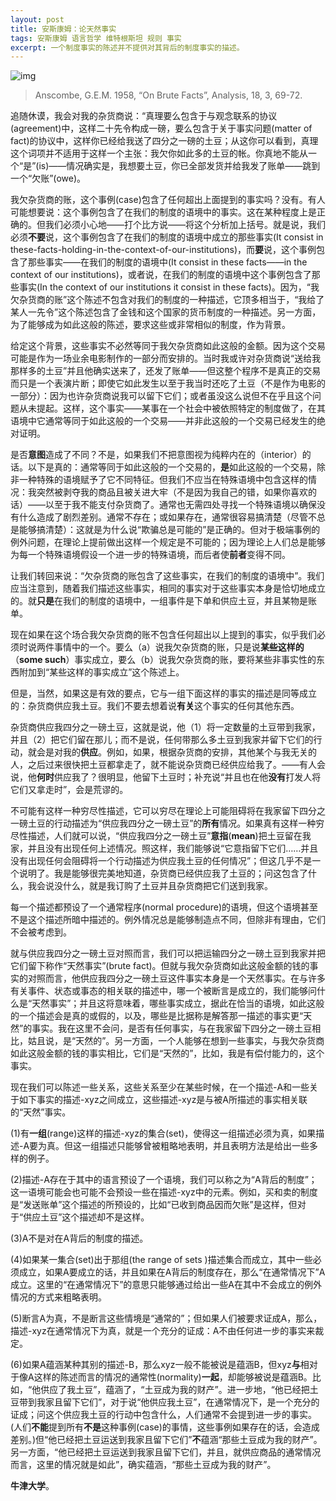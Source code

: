 ```yaml
---
layout: post
title: 安斯康姆：论天然事实
tags: 安斯康姆 语言哲学 维特根斯坦 规则 事实
excerpt: 一个制度事实的陈述并不提供对其背后的制度事实的描述。
---
```


![img](https://res-3.cloudinary.com/mkyos/image/upload/q_auto/v1/blog-images/elizabeth-anscombe.jpg)

> Anscombe, G.E.M. 1958, “On Brute Facts”, Analysis, 18, 3, 69-72.

追随休谟，我会对我的杂货商说：“真理要么包含于与观念联系的协议(agreement)中，这样二十先令构成一磅，要么包含于关于事实问题(matter of fact)的协议中，这样你已经给我送了四分之一磅的土豆；从这你可以看到，真理这个词项并不适用于这样一个主张：我欠你如此多的土豆的帐。你真地不能从一个“是”(is)——情况确实是，我想要土豆，你已全部发货并给我发了账单——跳到一个“欠账”(owe)。

我欠杂货商的账，这个事例(case)包含了任何超出上面提到的事实吗？没有。有人可能想要说：这个事例包含了在我们的制度的语境中的事实。这在某种程度上是正确的。但我们必须小心地——打个比方说——将这个分析加上括号。就是说，我们必须**不要**说，这个事例包含了在我们的制度的语境中成立的那些事实(It consist in these-facts-holding-in-the-context-of-our-institutions)，而**要**说，这个事例包含了那些事实——在我们的制度的语境中(It consist in these facts——in the context of our institutions)，或者说，在我们的制度的语境中这个事例包含了那些事实(In the context of our institutions it consist in  these facts)。因为，“我欠杂货商的账”这个陈述不包含对我们的制度的一种描述，它顶多相当于，“我给了某人一先令”这个陈述包含了金钱和这个国家的货币制度的一种描述。另一方面，为了能够成为如此这般的陈述，要求这些或非常相似的制度，作为背景。

给定这个背景，这些事实不必然等同于我欠杂货商如此这般的金额。因为这个交易可能是作为一场业余电影制作的一部分而安排的。当时我或许对杂货商说“送给我那样多的土豆”并且他确实送来了，还发了账单——但这整个程序不是真正的交易而只是一个表演片断；即使它如此发生以至于我当时还吃了土豆（不是作为电影的一部分）：因为也许杂货商说我可以留下它们；或者虽没这么说但不在乎且这个问题从未提起。这样，这个事实——某事在一个社会中被依照特定的制度做了，在其语境中它通常等同于如此这般的一个交易——并非此这般的一个交易已经发生的绝对证明。

是否**意图**造成了不同？不是，如果我们不把意图视为纯粹内在的（interior）的话。以下是真的：通常等同于如此这般的一个交易的，**是**如此这般的一个交易，除非一种特殊的语境赋予了它不同特征。但我们不应当在特殊语境中包含这样的情况：我突然被剥夺我的商品且被关进大牢（不是因为我自己的错，如果你喜欢的话）——以至于我不能支付杂货商了。通常也无需四处寻找一个特殊语境以确保没有什么造成了剧烈差别。通常不存在；或如果存在，通常很容易搞清楚（尽管不总是能够搞清楚）：这就是为什么说“欺骗总是可能的”是正确的。但对于极端事例的例外问题，在理论上提前做出这样一个规定是不可能的；因为理论上人们总是能够为每一个特殊语境假设一个进一步的特殊语境，而后者使**前者**变得不同。

让我们转回来说：“欠杂货商的账包含了这些事实，在我们的制度的语境中”。我们应当注意到，随着我们描述这些事实，相同的事实对于这些事实本身是恰切地成立的。就**只是**在我们的制度的语境中，一组事件是下单和供应土豆，并且某物是账单。

现在如果在这个场合我欠杂货商的账不包含任何超出以上提到的事实，似乎我们必须时说两件事情中的一个。要么（a）说我欠杂货商的账，只是说**某些这样的**（**some such**）事实成立，要么（b）说我欠杂货商的账，要将某些非事实性的东西附加到“某些这样的事实成立”这个陈述上。

但是，当然，如果这是有效的要点，它与一组下面这样的事实的描述是同等成立的：杂货商供应我土豆。我们不要去想着说**有关**这个事实的任何其他东西。

杂货商供应我四分之一磅土豆，这就是说，他（1）将一定数量的土豆带到我家，并且（2）把它们留在那儿；而不是说，任何带那么多土豆到我家并留下它们的行动，就会是对我的**供应**。例如，如果，根据杂货商的安排，其他某个与我无关的人，之后过来很快把土豆都拿走了，就不能说杂货商已经供应给我了。——有人会说，他**何时**供应我了？很明显，他留下土豆时；补充说“并且也在他**没有**打发人将它们又拿走时”，会是荒谬的。

不可能有这样一种穷尽性描述，它可以穷尽在理论上可能阻碍将在我家留下四分之一磅土豆的行动描述为“供应我四分之一磅土豆”的**所有**情况。如果真有这样一种穷尽性描述，人们就可以说，“供应我四分之一磅土豆”**意指**(**mean**)把土豆留在我家，并且没有出现任何上述情况。照这样，我们能够说“它意指留下它们……并且没有出现任何会阻碍将一个行动描述为供应我土豆的任何情况”；但这几乎不是一个说明了。我是能够很完美地知道，杂货商已经供应我了土豆的；问这包含了什么，我会说没什么，就是我订购了土豆并且杂货商把它们送到我家。

每一个描述都预设了一个通常程序(normal procedure)的语境，但这个语境甚至不是这个描述所暗中描述的。例外情况总是能够制造点不同，但除非有理由，它们不会被考虑到。

就与供应我四分之一磅土豆对照而言，我们可以把运输四分之一磅土豆到我家并把它们留下称作“天然事实”(brute fact)。但就与我欠杂货商如此这般金额的钱的事实的对照而言，他供应我四分之一磅土豆这件事实本身是一个天然事实。在与许多有关事件、状态或事态的相关联的描述中，哪一个被断言是成立的，我们能够问什么是“天然事实”；并且这将意味着，哪些事实成立，据此在恰当的语境，如此这般的一个描述会是真的或假的，以及，哪些是比据称是解答那一描述的事实更“天然”的事实。我在这里不会问，是否有任何事实，与在我家留下四分之一磅土豆相比，姑且说，是“天然的”。另一方面，一个人能够在想到一些事实，与我欠杂货商如此这般金额的钱的事实相比，它们是“天然的”，比如，我是有偿付能力的，这个事实。

现在我们可以陈述一些关系，这些关系至少在某些时候，在一个描述-A和一些关于如下事实的描述-xyz之间成立，这些描述-xyz是与被A所描述的事实相关联的“天然”事实。

(1)有**一组**(range)这样的描述-xyz的集合(set)，使得这一组描述必须为真，如果描述-A要为真。但这一组描述只能够曾被粗略地表明，并且表明方法是给出一些多样的例子。

(2)描述-A存在于其中的语言预设了一个语境，我们可以称之为“A背后的制度”；这一语境可能会也可能不会预设一些在描述-xyz中的元素。例如，买和卖的制度是“发送账单”这个描述的所预设的，比如“已收到商品因而欠账”是这样，但对于“供应土豆”这个描述却不是这样。

(3)A不是对在A背后的制度的描述。

(4)如果某一集合(set)出于那组(the range of sets )描述集合而成立，其中一些必须成立，如果A要成立的话，并且如果在A背后的制度存在，那么“在通常情况下”A成立。这里的“在通常情况下”的意思只能够通过给出一些A在其中不会成立的例外情况的方式来粗略表明。

(5)断言A为真，不是断言这些情境是“通常的”；但如果人们被要求证成A，那么，描述-xyz在通常情况下为真，就是一个充分的证成：A不由任何进一步的事实来裁定。

(6)如果A蕴涵某种其别的描述-B，那么xyz一般不能被说是蕴涵B，但xyz**与**相对于像A这样的陈述而言的情况的通常性(normality)**一起**，却能够被说是蕴涵B。比如，“他供应了我土豆”，蕴涵了，“土豆成为我的财产”。进一步地，“他已经把土豆带到我家且留下它们”，对于说“他供应我土豆”，在通常情况下，是一个充分的证成；问这个供应我土豆的行动中包含什么，人们通常不会提到进一步的事实。(人们**不能**提到所有**不是**这种事例(case)的事情，这些事例如果存在的话，会造成差别。)但“他已经把土豆运送到我家且留下它们”**不**蕴涵“那些土豆成为我的财产”。另一方面，“他已经把土豆运送到我家且留下它们，并且，就供应商品的通常情况而言，这里的情况就是如此”，确实蕴涵，“那些土豆成为我的财产”。

**牛津大学**。